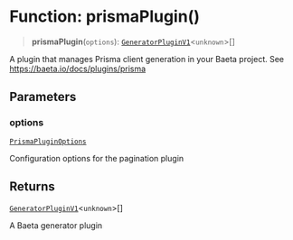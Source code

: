# Function: prismaPlugin()

> **prismaPlugin**(`options`): [`GeneratorPluginV1`](../../generator/interfaces/GeneratorPluginV1.md)\<`unknown`\>[]

A plugin that manages Prisma client generation in your Baeta project.
See https://baeta.io/docs/plugins/prisma

## Parameters

### options

[`PrismaPluginOptions`](../interfaces/PrismaPluginOptions.md)

Configuration options for the pagination plugin

## Returns

[`GeneratorPluginV1`](../../generator/interfaces/GeneratorPluginV1.md)\<`unknown`\>[]

A Baeta generator plugin
